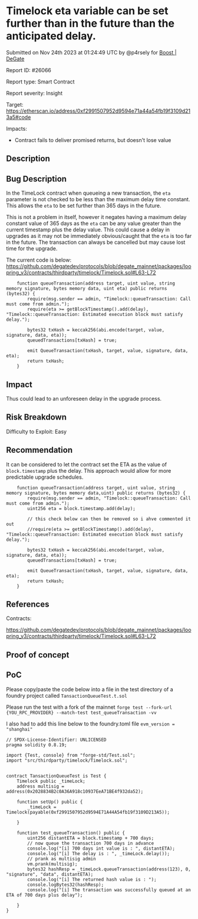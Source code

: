 
# Timelock eta variable can be set further than in the future than the anticipated delay.

Submitted on Nov 24th 2023 at 01:24:49 UTC by @p4rsely for [Boost | DeGate](https://immunefi.com/bounty/boosteddegatebugbounty/)

Report ID: #26066

Report type: Smart Contract

Report severity: Insight

Target: https://etherscan.io/address/0xf2991507952d9594e71a44a54fb19f3109d213a5#code

Impacts:
- Contract fails to deliver promised returns, but doesn't lose value

## Description
## Bug Description
In the TimeLock contract when queueing a new transaction, the `eta` parameter is not checked to be less than the maximum delay time constant. This allows the `eta` to be set further than 365 days in the future.

This is not a problem in itself, however it negates having a maximum delay constant value of 365 days as the `eta` can be any value greater than the current timestamp plus the delay value. This could cause a delay in upgrades as it may not be immediately obvious/caught that the `eta` is too far in the future. The transaction can always be cancelled but may cause lost time for the upgrade.

The current code is below:
https://github.com/degatedev/protocols/blob/degate_mainnet/packages/loopring_v3/contracts/thirdparty/timelock/Timelock.sol#L63-L72
```
    function queueTransaction(address target, uint value, string memory signature, bytes memory data, uint eta) public returns (bytes32) {
        require(msg.sender == admin, "Timelock::queueTransaction: Call must come from admin.");
        require(eta >= getBlockTimestamp().add(delay), "Timelock::queueTransaction: Estimated execution block must satisfy delay.");

        bytes32 txHash = keccak256(abi.encode(target, value, signature, data, eta));
        queuedTransactions[txHash] = true;

        emit QueueTransaction(txHash, target, value, signature, data, eta);
        return txHash;
    }

```


## Impact
Thus could lead to an unforeseen delay in the upgrade process.
## Risk Breakdown
Difficulty to Exploit: Easy

## Recommendation
It can be considered to let the contract set the ETA as the value of `block.timestamp` plus the delay.
This approach would allow for more predictable upgrade schedules.
```
    function queueTransaction(address target, uint value, string memory signature, bytes memory data,uint) public returns (bytes32) {
        require(msg.sender == admin, "Timelock::queueTransaction: Call must come from admin.");
        uint256 eta = block.timestamp.add(delay);

        // this check below can then be removed so i ahve commented it out
        //require(eta >= getBlockTimestamp().add(delay), "Timelock::queueTransaction: Estimated execution block must satisfy delay.");

        bytes32 txHash = keccak256(abi.encode(target, value, signature, data, eta));
        queuedTransactions[txHash] = true;

        emit QueueTransaction(txHash, target, value, signature, data, eta);
        return txHash;
    }
```

## References
Contracts: 

https://github.com/degatedev/protocols/blob/degate_mainnet/packages/loopring_v3/contracts/thirdparty/timelock/Timelock.sol#L63-L72

## Proof of concept
## PoC
Please copy/paste the code below into a file in the test directory of a foundry project called `TansactionQueueTest.t.sol`

Please run the test with a fork of the mainnet
`forge test --fork-url {YOU_RPC_PROVIDER} --match-test test_queueTransaction -vv`

I also had to add this line below to the foundry.toml file
`evm_version = "shanghai"`
```
// SPDX-License-Identifier: UNLICENSED
pragma solidity 0.8.19;

import {Test, console} from "forge-std/Test.sol";
import "src/thirdparty/timelock/Timelock.sol";


contract TansactionQueueTest is Test {
    Timelock public _timeLock;
    address multisig = address(0x2028834B2c0A36A918c10937EeA71BE4f932da52);

    function setUp() public {
        _timeLock = Timelock(payable(0xf2991507952d9594E71A44A54fb19f3109D213A5));

    }

    function test_queueTransaction() public {
        uint256 distantETA = block.timestamp + 700 days;
        // now queue the transaction 700 days in advance
        console.log("[i] 700 days int value is : ", distantETA);
        console.log("[i] The delay is : ", _timeLock.delay());
        // prank as multisig admin
        vm.prank(multisig);
        bytes32 hashResp = _timeLock.queueTransaction(address(123), 0, "signature", "data", distantETA);
        console.log("[i] The returned hash value is : ");
        console.logBytes32(hashResp);
        console.log("[i] The transaction was successfully queued at an ETA of 700 days plus delay");

    }
}

```